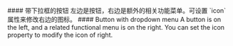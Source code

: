 <cn>
#### 带下拉框的按钮
左边是按钮，右边是额外的相关功能菜单。可设置 `icon` 属性来修改右边的图标。
</cn>

<us>
#### Button with dropdown menu
A button is on the left, and a related functional menu is on the right. You can set the icon property to modify the icon of right.
</us>
